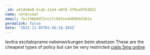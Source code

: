 ```yaml
---
_id: a41de8e0-5cab-11ed-a8f8-379aa97b3022
name: notUnsowl
email: 7ec296b0d72ce1fc843ce4d06b64301a
permalink: false
date: '2022-11-05T01:46:18.384Z'
---
```

levitra escitaloprame nebenwirkungen beim absetzen These are the cheapest types of policy but can be very restricted <a href=http://bestcialis20mg.com/>cialis 5mg online</a>
